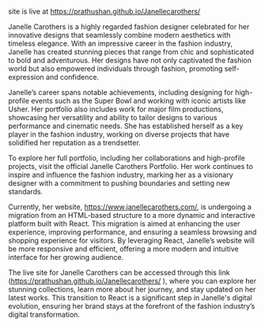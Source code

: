 site is live at https://prathushan.github.io/Janellecarothers/


Janelle Carothers is a highly regarded fashion designer celebrated for her innovative designs that seamlessly combine modern aesthetics with timeless elegance. With an impressive career in the fashion industry, Janelle has created stunning pieces that range from chic and sophisticated to bold and adventurous. Her designs have not only captivated the fashion world but also empowered individuals through fashion, promoting self-expression and confidence.

Janelle’s career spans notable achievements, including designing for high-profile events such as the Super Bowl and working with iconic artists like Usher. Her portfolio also includes work for major film productions, showcasing her versatility and ability to tailor designs to various performance and cinematic needs. She has established herself as a key player in the fashion industry, working on diverse projects that have solidified her reputation as a trendsetter.

To explore her full portfolio, including her collaborations and high-profile projects, visit the official Janelle Carothers Portfolio. Her work continues to inspire and influence the fashion industry, marking her as a visionary designer with a commitment to pushing boundaries and setting new standards.

Currently, her website, https://www.janellecarothers.com/, is undergoing a migration from an HTML-based structure to a more dynamic and interactive platform built with React. This migration is aimed at enhancing the user experience, improving performance, and ensuring a seamless browsing and shopping experience for visitors. By leveraging React, Janelle’s website will be more responsive and efficient, offering a more modern and intuitive interface for her growing audience.

The live site for Janelle Carothers can be accessed through this link (https://prathushan.github.io/Janellecarothers/ ), where you can explore her stunning collections, learn more about her journey, and stay updated on her latest works. This transition to React is a significant step in Janelle's digital evolution, ensuring her brand stays at the forefront of the fashion industry’s digital transformation.
